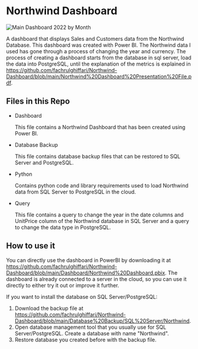 # Northwind Dashboard

![Main Dashboard 2022 by Month](https://github.com/fachrulghiffari/Northwind-Dashboard/assets/104657138/988322ec-81cb-46df-934d-f0e694a76850)

A dashboard that displays Sales and Customers data from the Northwind Database. This dashboard was created with Power BI. The Northwind data I used has gone through a process of changing the year and currency.
The process of creating a dashboard starts from the database in sql server, load the data into PostgreSQL, until the explanation of the metrics is explained in https://github.com/fachrulghiffari/Northwind-Dashboard/blob/main/Northwind%20Dashboard%20Presentation%20File.pdf.

## Files in this Repo
* Dashboard

  This file contains a Northwind Dashboard that has been created using Power BI.
* Database Backup

  This file contains database backup files that can be restored to SQL Server and PostgreSQL.
* Python

  Contains python code and library requirements used to load Northwind data from SQL Server to PostgreSQL in the cloud.
* Query

  This file contains a query to change the year in the date columns and UnitPrice column of the Northwind database in SQL Server and a query to change the data type in PostgreSQL.


## How to use it
You can directly use the dashboard in PowerBI by downloading it at https://github.com/fachrulghiffari/Northwind-Dashboard/blob/main/Dashboard/Northwind%20Dashboard.pbix.
The dashboard is already connected to a server in the cloud, so you can use it directly to either try it out or improve it further.

If you want to install the database on SQL Server/PostgreSQL:
1. Download the backup file at https://github.com/fachrulghiffari/Northwind-Dashboard/blob/main/Database%20Backup/SQL%20Server/Northwind.
2. Open database management tool that you usually use for SQL Server/PostgreSQL. Create a database with name "Northwind".
3. Restore database you created before with the backup file.
